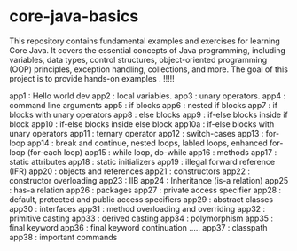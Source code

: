 # core-java-basics
This repository contains fundamental examples and exercises for learning Core Java. It covers the essential concepts of Java programming, including variables, data types, control structures, object-oriented programming (OOP) principles, exception handling, collections, and more.  The goal of this project is to provide hands-on examples . !!!!!


app1	:	Hello world dev
app2	:	local variables.
app3	:	unary operators.
app4	:	command line arguments
app5	:	if blocks
app6	:	nested if blocks
app7	:	if blocks with unary operators
app8	:	else blocks
app9	:	if-else blocks inside if block
app10	:	if-else blocks inside else block
app10a	:	if-else blocks with unary operators
app11	:	ternary operator
app12	:	switch-cases
app13	:	for-loop
app14	:	break and continue, nested loops, labled loops, enhanced for-loop (for-each loop)
app15	:	while loop, do-while
app16	:	methods
app17	:	static attributes
app18	:	static initializers
app19	:	illegal forward reference (IFR)
app20	:	objects and references
app21	:	constructors
app22	:	constructor overloading
app23	:	IIB
app24	:	Inheritance (is-a relation)
app25	:	has-a relation
app26	:	packages
app27	:	private access specifier
app28	:	default, protected and public access specifiers
app29	:	abstract classes
app30	:	interfaces
app31	:	method overloading and overriding
app32	:	primitive casting
app33	:	derived casting
app34	:	polymorphism
app35	:	final keyword
app36	:	final keyword continuation .....
app37	:	classpath
app38	:	important commands








